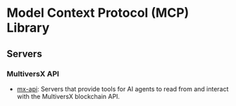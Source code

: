 # Model Context Protocol (MCP) Library

## Servers

### MultiversX API

- [mx-api](./servers/mx-api): Servers that provide tools for AI agents to read from and interact with the MultiversX blockchain API.